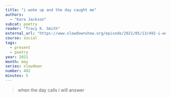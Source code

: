 ```yaml
---
title: "i woke up and the day caught me"
authors:
  - "Kara Jackson"
subcat: poetry
reader: "Tracy K. Smith"
external_url: "https://www.slowdownshow.org/episode/2021/05/13/492-i-woke-up-and-the-day-caught-me"
course: social
tags:
  - present
  - poetry
year: 2021
month: may
series: slowdown
number: 492
minutes: 5
---
```


> when the day calls i will answer

